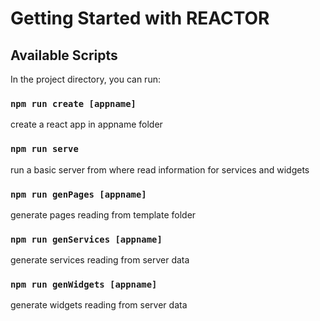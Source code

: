 # Getting Started with REACTOR

## Available Scripts

In the project directory, you can run:

### `npm run create [appname]`

create a react app in appname folder

### `npm run serve`

run a basic server from where read information for services and widgets

### `npm run genPages [appname]`

generate pages reading from template folder

### `npm run genServices [appname]`

generate services reading from server data

### `npm run genWidgets [appname]`

generate widgets reading from server data
